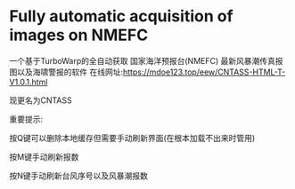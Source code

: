 # Fully automatic acquisition of images on NMEFC
一个基于TurboWarp的全自动获取 国家海洋预报台(NMEFC) 最新风暴潮传真报图以及海啸警报的软件
在线网址:https://mdoe123.top/eew/CNTASS-HTML-T-V1.0.1.html

现更名为CNTASS

重要提示:

按Q键可以删除本地缓存但需要手动刷新界面(在根本加载不出来时管用)

按M键手动刷新报数

按N键手动刷新台风序号以及风暴潮报数
